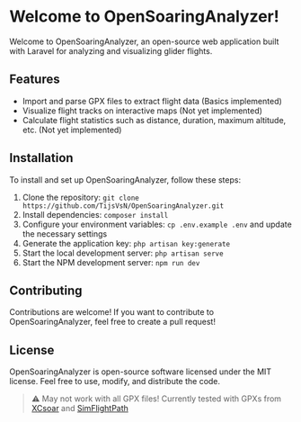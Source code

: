 # Welcome to OpenSoaringAnalyzer!

Welcome to OpenSoaringAnalyzer, an open-source web application built with Laravel for analyzing and visualizing glider flights.

## Features

- Import and parse GPX files to extract flight data (Basics implemented)
- Visualize flight tracks on interactive maps (Not yet implemented)
- Calculate flight statistics such as distance, duration, maximum altitude, etc. (Not yet implemented)

## Installation

To install and set up OpenSoaringAnalyzer, follow these steps:

1. Clone the repository: `git clone https://github.com/TijsVsN/OpenSoaringAnalyzer.git`
2. Install dependencies: `composer install`
3. Configure your environment variables: `cp .env.example .env` and update the necessary settings
4. Generate the application key: `php artisan key:generate`
5. Start the local development server: `php artisan serve`
6. Start the NPM development server: `npm run dev`

## Contributing

Contributions are welcome! If you want to contribute to OpenSoaringAnalyzer, feel free to create a pull request!

## License

OpenSoaringAnalyzer is open-source software licensed under the MIT license. Feel free to use, modify, and distribute the code.

> :warning: May not work with all GPX files! Currently tested with GPXs from [XCsoar](https://github.com/XCSoar/XCSoar) and [SimFlightPath](https://flightsim.to/file/15872/simflightpath)
